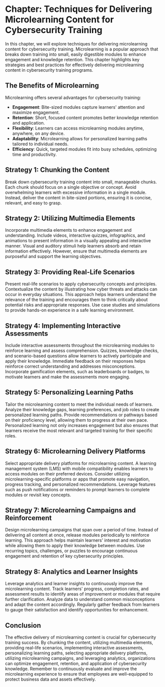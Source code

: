 Chapter: Techniques for Delivering Microlearning Content for Cybersecurity Training
===================================================================================

In this chapter, we will explore techniques for delivering microlearning content for cybersecurity training. Microlearning is a popular approach that breaks down training into small, easily digestible modules to enhance engagement and knowledge retention. This chapter highlights key strategies and best practices for effectively delivering microlearning content in cybersecurity training programs.

The Benefits of Microlearning
-----------------------------

Microlearning offers several advantages for cybersecurity training:

* **Engagement**: Bite-sized modules capture learners' attention and maximize engagement.
* **Retention**: Short, focused content promotes better knowledge retention and application.
* **Flexibility**: Learners can access microlearning modules anytime, anywhere, on any device.
* **Adaptability**: Microlearning allows for personalized learning paths tailored to individual needs.
* **Efficiency**: Quick, targeted modules fit into busy schedules, optimizing time and productivity.

Strategy 1: Chunking the Content
--------------------------------

Break down cybersecurity training content into small, manageable chunks. Each chunk should focus on a single objective or concept. Avoid overwhelming learners with excessive information in a single module. Instead, deliver the content in bite-sized portions, ensuring it is concise, relevant, and easy to grasp.

Strategy 2: Utilizing Multimedia Elements
-----------------------------------------

Incorporate multimedia elements to enhance engagement and understanding. Include videos, interactive quizzes, infographics, and animations to present information in a visually appealing and interactive manner. Visual and auditory stimuli help learners absorb and retain information effectively. However, ensure that multimedia elements are purposeful and support the learning objectives.

Strategy 3: Providing Real-Life Scenarios
-----------------------------------------

Present real-life scenarios to apply cybersecurity concepts and principles. Contextualize the content by illustrating how cyber threats and attacks can occur in everyday situations. This approach helps learners understand the relevance of the training and encourages them to think critically about potential risks and appropriate responses. Use case studies and simulations to provide hands-on experience in a safe learning environment.

Strategy 4: Implementing Interactive Assessments
------------------------------------------------

Include interactive assessments throughout the microlearning modules to reinforce learning and assess comprehension. Quizzes, knowledge checks, and scenario-based questions allow learners to actively participate and apply their knowledge. Immediate feedback on their responses helps reinforce correct understanding and addresses misconceptions. Incorporate gamification elements, such as leaderboards or badges, to motivate learners and make the assessments more engaging.

Strategy 5: Personalizing Learning Paths
----------------------------------------

Tailor the microlearning content to meet the individual needs of learners. Analyze their knowledge gaps, learning preferences, and job roles to create personalized learning paths. Provide recommendations or pathways based on their proficiency level, allowing them to progress at their own pace. Personalized learning not only increases engagement but also ensures that learners receive the most relevant and targeted training for their specific roles.

Strategy 6: Microlearning Delivery Platforms
--------------------------------------------

Select appropriate delivery platforms for microlearning content. A learning management system (LMS) with mobile compatibility enables learners to access modules on their preferred devices. Consider utilizing microlearning-specific platforms or apps that promote easy navigation, progress tracking, and personalized recommendations. Leverage features such as push notifications or reminders to prompt learners to complete modules or revisit key concepts.

Strategy 7: Microlearning Campaigns and Reinforcement
-----------------------------------------------------

Design microlearning campaigns that span over a period of time. Instead of delivering all content at once, release modules periodically to reinforce learning. This approach helps maintain learners' interest and motivation while allowing them to apply their knowledge between modules. Use recurring topics, challenges, or puzzles to encourage continuous engagement and retention of key cybersecurity principles.

Strategy 8: Analytics and Learner Insights
------------------------------------------

Leverage analytics and learner insights to continuously improve the microlearning content. Track learners' progress, completion rates, and assessment results to identify areas of improvement or modules that require further clarification. Analyze data to understand common misconceptions and adapt the content accordingly. Regularly gather feedback from learners to gauge their satisfaction and identify opportunities for enhancement.

Conclusion
----------

The effective delivery of microlearning content is crucial for cybersecurity training success. By chunking the content, utilizing multimedia elements, providing real-life scenarios, implementing interactive assessments, personalizing learning paths, selecting appropriate delivery platforms, utilizing microlearning campaigns, and leveraging analytics, organizations can optimize engagement, retention, and application of cybersecurity knowledge. Remember to continuously evaluate and improve the microlearning experience to ensure that employees are well-equipped to protect business data and assets effectively.
